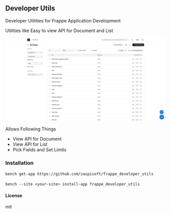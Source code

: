 ## Developer Utils

Developer Utilities for Frappe Application Development

Utilities like Easy to view API for Document and List


![List View Image](./assets/list_view.png)

Allows Following Things

- View API for Document
- View API for List
- Pick Fields and Set Limits

### Installation

```
bench get-app https://github.com/zaspisoft/frappe_developer_utils

bench --site <your-site> install-app frappe_developer_utils
```

#### License

mit